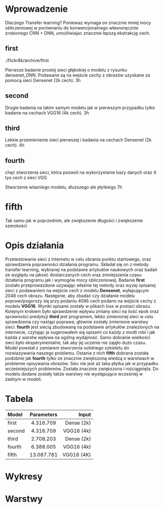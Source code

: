 # Wprowadzenie
Dlaczego Transfer learning?
Poniewaz wymaga on znacznie mniej mocy obliczeniowej w porównaniu do konwencjonalnego własnoręcznie zrobionego CNN + DNN, umożliwiajac znacznie lepszą ekstrakcję cech.

## first
./flickr8k/archive/first

Pierwsze badanie prostej sieci głębokiej o modelu z rysunku densenet_DNN. Podawane są na wejście cechy z obrazów uzyskane za pomocą sieci Densenet (2k cech).
3h
## second
Drugie badania na takim samym modelu jak w pierwszym przypadku tylko badanie na cechach VGG16 (4k cech).
3h
## third
Lekkie przemienienie sieci pierwszej i badania na cechach Densenet (2k cech).
4h
## fourth
chęć stworzenia sieci, która pozwoli na wykorzystanie bazy danych oraz 4 tys cech z sieci VGG

Stworzenie wlasniego modelu, dluzszego ale płytkiego
7h
# fifth
Tak samo jak w poprzednim, ale zwiększenie długości i zwiększenie szerokości


# Opis działania
Przetestowanie sieci z Internetu w celu obrania punktu startowego, oraz sprawdzenia poprawności działania programu. Składał się on z metody transfer learning, wybranej na podstawie artykułów naukowych oraz badań ze względu na jakość dostarczanych cech oraz zmniejszenia czasu działania programu jak i wymogów mocy obliczeniowej. Badanie **first** zostało przeprowazdone uzywając właśnie tej metody oraz wyzej opisanej sieci z podawaniem na wejście cech z modelu **Densenet**, wyłapującym 2048 cech obrazu. Następnie, aby zbadać czy działanie modelu poprawi/pogorszy się przy podaniu 4096 cech podano na wejście cechy z modelu **VGG16**. Wyniki opisane zostały w plikach loss w postaci obrazu. Kolejnym krokiem było sprawdzenie wpływu zmiany sieci na ilość epok oraz sprawności predykcji **third** jest programem, lekko zmienionej sieci w celu sprawdzenia czy nastąpi poprawa, głównie zostały zmienione warstwy sieci. **fourth** jest siecią zbudowaną na podstawie artykułów znalezionych na internecie, czytając je sugerowałem się opisami co każdy z modli robi i jak każda z warstw wpływa na ogólną wydajność. Samo dobranie wielkości sieci było eksperymentalne, tak aby jej uczenie nie zajęło dużo czasu. Model powstał z zamiarem stworzenia solidnego szkieletu do rozwiazywania naszego problemu. Ostania z nich **fifth** dobrana została podobnie jak **fourth** tylko ze znacznie zwiększoną wiedzą o warstwach w problemie opisywania obrazów. Siec nie jest aż taka płytka jak w przypadku wcześniejszych problemów. Została znacznie zwiększona i rozciągnięta. Do modelu dodane zostały także warstwy nie występujące wcześniej w żadnym w modeli.

# Tabela
| Model              | Parameters| Input |
| :---------------- | :------: | ----: |
| first        |   4.316.709   | Dense (2k) |
| second           |   4.316.709   | VGG16 (4k) |
| third    |  2.708.203   | Dense (2k) |
| fourth |  6.388.005   | VGG16 (4k) |
| fifth | 13.087.781 | VGG16 (4K) |

# Wykresy


# Warstwy

